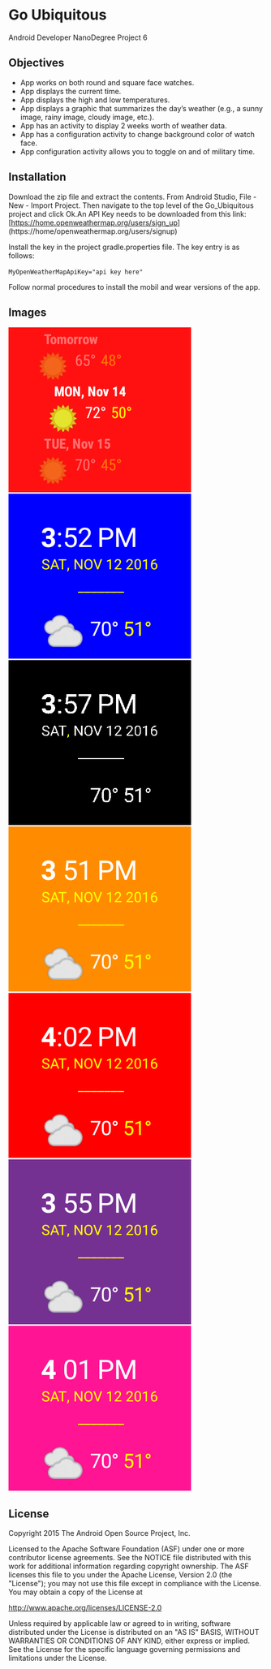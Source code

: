 # Go Ubiquitous
Android Developer NanoDegree Project 6

## Objectives
- App works on both round and square face watches.
- App displays the current time.
- App displays the high and low temperatures.
- App displays a graphic that summarizes the day’s weather (e.g., a sunny image, rainy image, cloudy image, etc.).
- App has an activity to display 2 weeks worth of weather data.
- App has a configuration activity to change background color of watch face.
- App configuration activity allows you to toggle on and of  military time.



## Installation
Download the zip file and extract the contents. From Android Studio, File - New - Import Project. Then navigate to the top level of the Go_Ubiquitous project and click Ok.An API Key needs to be downloaded from this link: [https://home.openweathermap.org/users/sign_up] (https://home/openweathermap.org/users/signup)

Install the key in the project gradle.properties file. The key entry is as follows:

`MyOpenWeatherMapApiKey="api key here"`

Follow normal procedures to install the mobil and wear versions of the app.

## Images
![](./app/src/main/res/drawable-nodpi/device_activity.png "")
![](./app/src/main/res/drawable-nodpi/device_blue.png "")
![](./app/src/main/res/drawable-nodpi/device_black.png "")
![](./app/src/main/res/drawable-nodpi/device_orange.png "")
![](./app/src/main/res/drawable-nodpi/device_red.png "")
![](./app/src/main/res/drawable-nodpi/device_purple.png "")
![](./app/src/main/res/drawable-nodpi/device_pink.png "")






License
-------
Copyright 2015 The Android Open Source Project, Inc.

Licensed to the Apache Software Foundation (ASF) under one or more contributor
license agreements.  See the NOTICE file distributed with this work for
additional information regarding copyright ownership.  The ASF licenses this
file to you under the Apache License, Version 2.0 (the "License"); you may not
use this file except in compliance with the License.  You may obtain a copy of
the License at

http://www.apache.org/licenses/LICENSE-2.0

Unless required by applicable law or agreed to in writing, software
distributed under the License is distributed on an "AS IS" BASIS, WITHOUT
WARRANTIES OR CONDITIONS OF ANY KIND, either express or implied.  See the
License for the specific language governing permissions and limitations under
the License.

